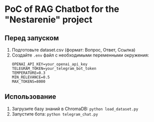 # PoC of RAG Chatbot for the "Nestarenie" project

## Перед запуском

1. Подготовьте dataset.csv (формат: Вопрос, Ответ, Ссылка)
2. Создайте `.env` файл с необходимыми переменными окружения:
   ```
   OPENAI_API_KEY=your_openai_api_key
   TELEGRAM_TOKEN=your_telegram_bot_token
   TEMPERATURE=0.3
   MIN_RELEVANCE=0.5
   MAX_TOKENS=8000
   ```

## Использование

1. Загрузите базу знаний в ChromaDB: `python load_dataset.py`
2. Запустите бота: `python telegram_chat.py`
